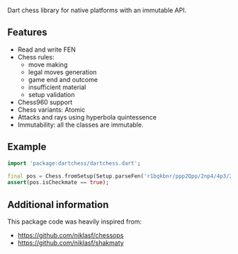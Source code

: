 Dart chess library for native platforms with an immutable API.

## Features

- Read and write FEN
- Chess rules:
    - move making
    - legal moves generation
    - game end and outcome
    - insufficient material
    - setup validation
- Chess960 support
- Chess variants: Atomic
- Attacks and rays using hyperbola quintessence
- Immutability: all the classes are immutable.

## Example

```dart
import 'package:dartchess/dartchess.dart';

final pos = Chess.fromSetup(Setup.parseFen('r1bqkbnr/ppp2Qpp/2np4/4p3/2B1P3/8/PPPP1PPP/RNB1K1NR b KQkq - 0 4'));
assert(pos.isCheckmate == true);
```

## Additional information

This package code was heavily inspired from:
- https://github.com/niklasf/chessops
- https://github.com/niklasf/shakmaty
